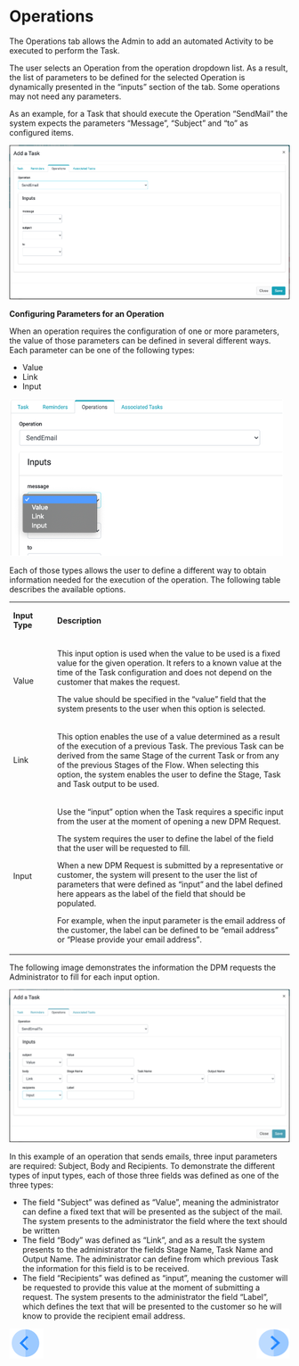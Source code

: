 # Operations

The Operations tab allows the Admin to add an automated Activity to be executed to perform the Task. 

The user selects an Operation from the operation dropdown list. As a result, the list of parameters to be defined for the selected Operation is dynamically presented in the “inputs” section of the tab. Some operations may not need any parameters. 

As an example, for a Task that should execute the Operation “SendMail” the system expects the parameters “Message”, “Subject” and “to” as configured items. 

 ![image](/articles/DPM/images/Figure_17_Task_configuration_Operation_tab.png)

<b>Configuring Parameters for an Operation</b>

<p>When an operation requires the configuration of one or more parameters, the value of those parameters can be defined in several different ways. Each parameter can be one of the following types:</p> 

- Value
- Link
- Input

 ![image](/articles/DPM/images/Figure_18_Operation_parameters_types.png)

Each of those types allows the user to define a different way to obtain information needed for the execution of the operation. The following table describes the available options.

<table>
<tbody>
<tr>
<td width="100">
<p><strong>Input Type</strong></p>
</td>
<td width="800">
<p><strong>Description</strong></p>
</td>
</tr>
<tr>
<td width="100">
<p>Value</p>
</td>
<td width="800">
<p>This input option is used when the value to be used is a fixed value for the given operation. It refers to a known value at the time of the Task configuration and does not depend on the customer that makes the request.</p>
<p>The value should be specified in the &ldquo;value&rdquo; field that the system presents to the user when this option is selected.</p>
</td>
</tr>
<tr>
<td width="100">
<p>Link</p>
</td>
<td width="800">
<p>This option enables the use of a value determined as a result of the execution of a previous Task. The previous Task can be derived from the same Stage of the current Task or from any of the previous Stages of the Flow. When selecting this option, the system enables the user to define the Stage, Task and Task output to be used.</p>
</td>
</tr>
<tr>
<td width="100">
<p>Input</p>
</td>
<td width="800">
<p>Use the &ldquo;input&rdquo; option when the Task requires a specific input from the user at the moment of opening a new DPM Request.</p>
<p>The system requires the user to define the label of the field that the user will be requested to fill. </p>
<p>When a new DPM Request is submitted by a representative or customer, the system will present to the user the list of parameters that were defined as “input” and the label defined here appears as the label of the field that should be populated. </p>
<p>For example, when the input parameter is the email address of the customer, the label can be defined to be “email address” or “Please provide your email address”.</p>
</td>
</tr>
</tbody>
</table>


The following image demonstrates the information the DPM requests the Administrator to fill for each input option. 

 ![image](/articles/DPM/images/Figure_16_Task_Operation_the_data_to_be_configured_for_each_input_option.png)

In this example of an operation that sends emails, three input parameters are required: Subject, Body and Recipients. To demonstrate the different types of input types, each of those three fields was defined as one of the three types: 

- The field "Subject” was defined as “Value”, meaning the administrator can define a fixed text that will be presented as the subject of the mail. The system presents to the administrator the field where the text should be written
- The field “Body” was defined as “Link”, and as a result the system presents to the administrator the fields Stage Name, Task Name and Output Name. The administrator can define from which previous Task the information for this field is to be received. 
- The field “Recipients” was defined as “input”, meaning the customer will be requested to provide this value at the moment of submitting a request. The system presents to the administrator the field “Label”, which defines the text that will be presented to the customer so he will know to provide the recipient email address.

[![Previous](/articles/DPM/images/Previous.png)](/articles/DPM/02_Admin_Module/06_Reminders.md)[<img align="right" width="60" height="54" src="/articles/DPM/images/Next.png">](/articles/DPM/02_Admin_Module/08_Regulations.md)

